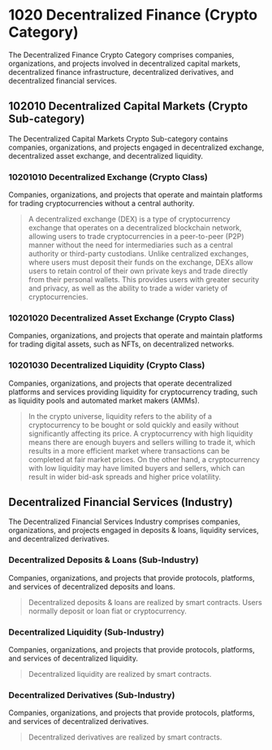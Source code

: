 # 1020 Decentralized Finance (Crypto Category)

The Decentralized Finance Crypto Category comprises companies, organizations, and projects involved in decentralized capital markets, decentralized finance infrastructure, decentralized derivatives, and decentralized financial services.



## 102010 Decentralized Capital Markets (Crypto Sub-category)

The Decentralized Capital Markets Crypto Sub-category contains companies, organizations, and projects engaged in decentralized exchange, decentralized asset exchange, and decentralized liquidity.

### 10201010 Decentralized Exchange (Crypto Class)

Companies, organizations, and projects that operate and maintain platforms for trading cryptocurrencies without a central authority.

> A decentralized exchange (DEX) is a type of cryptocurrency exchange that operates on a decentralized blockchain network, allowing users to trade cryptocurrencies in a peer-to-peer (P2P) manner without the need for intermediaries such as a central authority or third-party custodians. Unlike centralized exchanges, where users must deposit their funds on the exchange, DEXs allow users to retain control of their own private keys and trade directly from their personal wallets. This provides users with greater security and privacy, as well as the ability to trade a wider variety of cryptocurrencies.

### 10201020 Decentralized Asset Exchange (Crypto Class)

Companies, organizations, and projects that operate and maintain platforms for trading digital assets, such as NFTs, on decentralized networks.

### 10201030 Decentralized Liquidity (Crypto Class)

Companies, organizations, and projects that operate decentralized platforms and services providing liquidity for cryptocurrency trading, such as liquidity pools and automated market makers (AMMs).

> In the crypto universe, liquidity refers to the ability of a cryptocurrency to be bought or sold quickly and easily without significantly affecting its price. A cryptocurrency with high liquidity means there are enough buyers and sellers willing to trade it, which results in a more efficient market where transactions can be completed at fair market prices. On the other hand, a cryptocurrency with low liquidity may have limited buyers and sellers, which can result in wider bid-ask spreads and higher price volatility.





## Decentralized Financial Services (Industry)

The Decentralized Financial Services Industry comprises companies, organizations, and projects engaged in deposits & loans, liquidity services, and decentralized derivatives.&#x20;

### Decentralized Deposits & Loans (Sub-Industry)

Companies, organizations, and projects that provide protocols, platforms, and services of decentralized deposits and loans.&#x20;

> Decentralized deposits & loans are realized by smart contracts. Users normally deposit or loan fiat or cryptocurrency.

### Decentralized Liquidity (Sub-Industry)

Companies, organizations, and projects that provide protocols, platforms, and services of decentralized liquidity.&#x20;

> Decentralized liquidity are realized by smart contracts.&#x20;

### Decentralized Derivatives (Sub-Industry)

Companies, organizations, and projects that provide protocols, platforms, and services of decentralized derivatives.&#x20;

> Decentralized derivatives are realized by smart contracts.
